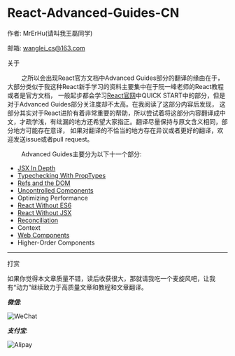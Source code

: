 # React-Advanced-Guides-CN

作者: MrErHu(请叫我王磊同学)

邮箱: [wanglei_cs@163.com](mailto:wanglei_cs@163.com)

关于

 　　 之所以会出现React官方文档中Advanced Guides部分的翻译的缘由在于，大部分类似于我这种React新手学习的资料主要集中在于阮一峰老师的React教程或者是官方文档，
一般起步都会学习[React官网](https://facebook.github.io)中QUICK START中的部分，但是对于Advanced Guides部分关注度却不太高。在我阅读了这部分内容后发现，
这部分其实对于React进阶有着非常重要的帮助，所以尝试着将这部分内容翻译成中文，才疏学浅，有纰漏的地方还希望大家指正。翻译尽量保持与原文含义相同，部分地方可能存在意译，
如果对翻译的不恰当的地方存在异议或者更好的翻译，欢迎发送issue或者pull request。

 　　 Advanced Guides主要分为以下十一个部分:

* [JSX In Depth](https://github.com/MrErHu/React-Advanced-Guides-CN/blob/master/doc/JSX%20In%20Depth.md)
* [Typechecking With PropTypes](https://github.com/MrErHu/React-Advanced-Guides-CN/blob/master/doc/Typechecking%20With%20PropTypes.md)
* [Refs and the DOM](https://github.com/MrErHu/React-Advanced-Guides-CN/blob/master/doc/Refs%20and%20the%20DOM.md)
* [Uncontrolled Components](https://github.com/MrErHu/React-Advanced-Guides-CN/blob/master/doc/Uncontrolled%20Components.md)
* Optimizing Performance
* [React Without ES6](https://github.com/MrErHu/React-Advanced-Guides-CN/blob/master/doc/React%20Without%20ES6.md)
* [React Without JSX](https://github.com/MrErHu/React-Advanced-Guides-CN/blob/master/doc/React%20Without%20JSX.md)
* [Reconciliation](https://github.com/MrErHu/React-Advanced-Guides-CN/blob/master/doc/Reconciliation.md)
* Context
* [Web Components](https://github.com/MrErHu/React-Advanced-Guides-CN/blob/master/doc/Web%20Component.md)
* Higher-Order Components

***

打赏

如果你觉得本文章质量不错，读后收获很大，那就请我吃一个麦旋风吧，让我有“动力”继续致力于高质量文章和教程和文章翻译。

***微信***:

![WeChat](http://omaqpbodr.bkt.clouddn.com/Wechat.jpeg?imageView2/3/w/200/h/200/q/75|imageslim
)

***支付宝***:

![Alipay](http://omaqpbodr.bkt.clouddn.com/Alipay.jpeg?imageView2/3/w/200/h/200/q/75|imageslim
)

